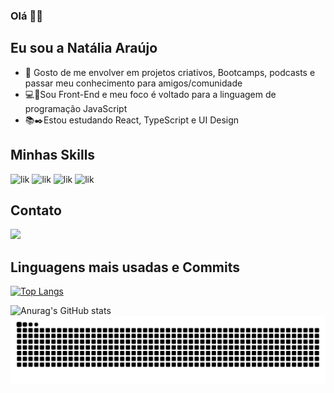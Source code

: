 ### Olá 👾👋
## Eu sou a Natália Araújo
 - :mage: Gosto de me envolver em projetos criativos, Bootcamps, podcasts e passar meu conhecimento para amigos/comunidade
- :computer::dart:Sou Front-End e meu foco é voltado para a linguagem de programação JavaScript
- :books::black_nib:Estou estudando React, TypeScript e UI Design
 ## Minhas Skills
![lik](https://img.icons8.com/color/48/000000/javascript--v1.png)
![lik](https://img.icons8.com/ios-filled/50/000000/css-filetype.png)
![lik](https://img.icons8.com/color/48/000000/typescript.png)
![lik](https://img.icons8.com/color/48/000000/react-native.png)

## Contato
<a href="https://www.linkedin.com/in/nat%C3%A1lia/" target="_blank"><img src="https://img.shields.io/badge/LinkedIn-0077B5?style=for-the-badge&logo=linkedin&logoColor=white" target="_blank"></a>

## Linguagens mais usadas e Commits
[![Top Langs](https://github-readme-stats.vercel.app/api/top-langs/?username=nataliaaraujo0&layout=compact)](https://github.com/nataliaaraujo0/github-readme-stats)

![Anurag's GitHub stats](https://github-readme-stats.vercel.app/api?username=nataliaaraujo0&show_icons=true&theme=tokyonight)
  ![Snake animation](https://github.com/nataliaaraujo0/nataliaaraujo0/blob/output/github-contribution-grid-snake.svg)


